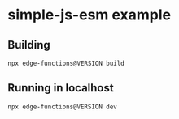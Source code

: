 # simple-js-esm example

## Building
```
npx edge-functions@VERSION build
```

## Running in localhost
```
npx edge-functions@VERSION dev
```

